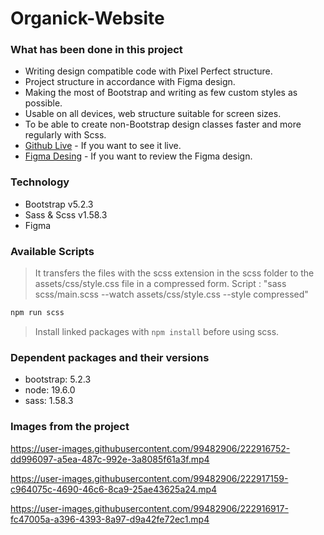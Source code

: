 # Organick-Website
### What has been done in this project
- Writing design compatible code with Pixel Perfect structure.
- Project structure in accordance with Figma design.
- Making the most of Bootstrap and writing as few custom styles as possible.
- Usable on all devices, web structure suitable for screen sizes.
- To be able to create non-Bootstrap design classes faster and more regularly with Scss.
- [Github Live](https://burakkrt.github.io/Organick-Website/) - If you want to see it live.
- [Figma Desing](<https://www.figma.com/file/2mmL8ywFRC3jGEkEjcQkKg/Agriculture-Webflow-Website-Template-(Community)?node-id=2%3A3653&t=dyFbDGLNA14yWM79-0>) - If you want to review the Figma design.

### Technology
- Bootstrap v5.2.3
- Sass & Scss  v1.58.3
- Figma

### Available Scripts
> It transfers the files with the scss extension in the scss folder to the assets/css/style.css file in a compressed form.
> Script : "sass scss/main.scss --watch assets/css/style.css --style compressed"
```sh
npm run scss
```
> Install linked packages with ``` npm install ``` before using scss.

### Dependent packages and their versions

- bootstrap: 5.2.3
- node: 19.6.0
- sass: 1.58.3

### Images from the project


https://user-images.githubusercontent.com/99482906/222916752-dd996097-a5ea-487c-992e-3a8085f61a3f.mp4

https://user-images.githubusercontent.com/99482906/222917159-c964075c-4690-46c6-8ca9-25ae43625a24.mp4

https://user-images.githubusercontent.com/99482906/222916917-fc47005a-a396-4393-8a97-d9a42fe72ec1.mp4
